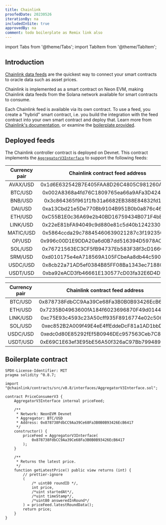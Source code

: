 ```yaml
---
title: Chainlink
proofedDate: 20230526
iterationBy: na
includedInSite: true
approvedBy: na
comment: todo boilerplate as Remix link also
---
```


import Tabs from '@theme/Tabs';
import TabItem from '@theme/TabItem';

## Introduction

[Chainlink data feeds](https://data.chain.link/) are the quickest way to connect your smart contracts to oracle data such as asset prices. 

Chainlink is implemented as a smart contract on Neon EVM, making Chainlink data feeds from the Solana network available for smart contracts to consume. 

Each Chainlink feed is available via its own contract. To use a feed, you create a "hybrid" smart contract, i.e. you build the integration with the feed contract into your own smart contract and deploy that. Learn more from [Chainlink's documentation](https://docs.chain.link/data-feeds/solana), or examine the [boilerplate provided](#boilerplate-contract).


## Deployed feeds

The Chainlink controller contract is deployed on Devnet. This contract implements the [`AggregatorV3Interface`](https://docs.chain.link/docs/price-feeds-api-reference/#aggregatorv3interface) to support the following feeds:

<Tabs>

  <TabItem value="Mainnet" label="Mainnet">

|Currency pair|Chainlink contract feed address|
|:----:|:-----:|
|AVAX/USD|0x1d6E632542B7E405FAA8D26C4805C981260A9e70|
|BTC/USD|0x002A8368a4fd76C1809765ea66a9AFa3D424d8e0|
|BNB/USD|0x3c864365f961f1fb31a6682EB388E84832fd159C|
|DAI/USD|0xa13Cbd21e5De770Bb9104B951B0b0a876c46ef85|
|ETH/USD|0xC55B1E0c36A69e2b40BD16759434B071F4bBe8df|
|LINK/USD|0x22eE81bFA94049c9d880e81c5d40b12423307DFb|
|MATIC/USD|0x5864ccda29c78845460639021287c3f192350816|
|OP/USD|0x996c00D1E9DDA20a6d0B7dd516394D5978AC0B92|
|SOL/USD|0x76721563EC3CF5fB94737Eb583F38f3cD166C7Bb|
|SRM/USD|0xd010175e4eA718569A105FCbeAa8db44c590730E|
|USDC/USD|0x8cb22a71AD5ef0384B85FF08Ba1343ec71880C35|
|USDT/USD|0xba92eACD3fb46661E130577cD03fa32E6D4D757a|


</TabItem>
  <TabItem value="Devnet" label="Devnet" default> 

|Currency pair|Chainlink contract feed address|
|:----:|:-----:|
|BTC/USD|0x878738FdbCC9Aa39Ce68Fa3B0B0B93426EcB6417|
|ETH/USD|0x7235B04963600fA184f6023696870F49d014416d|
|LINK/USD|0xc75E93c4593c23A50cff935F8916774e02c506C7|
|SOL/USD|0xec852B2A009f49E4eE4ffEddeDcF81a1AD1bbD6d|
|USDC/USD|0xedc0d80E85292fEf5B0946DEc957563Ceb7C8e6c|
|USDT/USD|0xE69C1E63ef3E95bE56A50f326aC97Bb7994890aD|

  </TabItem>
</Tabs>

## Boilerplate contract

```Solidity
SPDX-License-Identifier: MIT
pragma solidity ^0.8.7;

import "@chainlink/contracts/src/v0.8/interfaces/AggregatorV3Interface.sol";

contract PriceConsumerV3 {
    AggregatorV3Interface internal priceFeed;

    /**
     * Network: NeonEVM Devnet
     * Aggregator: BTC/USD
     * Address: 0x878738FdbCC9Aa39Ce68Fa3B0B0B93426EcB6417
     */
    constructor() {
        priceFeed = AggregatorV3Interface(
            0x878738FdbCC9Aa39Ce68Fa3B0B0B93426EcB6417
        );
    }

    /**
     * Returns the latest price.
     */
    function getLatestPrice() public view returns (int) {
        // prettier-ignore
        (
            /* uint80 roundID */,
            int price,
            /*uint startedAt*/,
            /*uint timeStamp*/,
            /*uint80 answeredInRound*/
        ) = priceFeed.latestRoundData();
        return price;
    }
}
```

<!-- 
The following is advice on deploying the Chainlink contract NOT deploying a hybrid contract setup to consume chainlink feeds. This may be of use to NLabs devs, but is not end-user material:

## How to Use

You can learn more from the [hoodieshq/chainlink-neon](https://github.com/hoodieshq/chainlink-neon) repo.

Once deployed, the contract implements [`AggregatorV3Interface`](https://docs.chain.link/docs/price-feeds-api-reference/#aggregatorv3interface) in accordance with the best practices of the Chainlink Data Feeds
usage. Follow the official Chainlink documentation to get the [latest](https://docs.chain.link/docs/get-the-latest-price/) or [historical](https://docs.chain.link/docs/historical-price-data/) prices from the data feeds.

Below is an example

```js
// Consuming data example using JavaScript

// Input is expected to be passed via environment variables for the sake of brevity
// `ORACLE_ADDRESS` – deployed address of the contract
// `ROUND` – identifier of the round.

const Web3 = require("web3");
const fs = require("fs");

const web3 = new Web3(new Web3.providers.HttpProvider("https://proxy.devnet.neonlabs.org/solana"));
const aggregatorV3InterfaceABI = JSON.parse(fs.readFileSync("./AggregatorV3Interface.json"));

const contract = new web3.eth.Contract(aggregatorV3InterfaceABI, process.env.ORACLE_ADDRESS)

contract.methods.version().call().then((version) => { console.log("version:", version) })
contract.methods.description().call().then((description) => { console.log("description:", description) })
contract.methods.decimals().call().then((decimals) => { console.log("decimals:", decimals) })
contract.methods.latestRoundData().call().then(({ roundId, answer, startedAt, updatedAt, answeredInRound }) => {
  console.log("latestRoundData:", { roundId, answer, startedAt, updatedAt, answeredInRound })
})

contract.methods.getRoundData(process.env.ROUND).call()
  .then(({ roundId, answer, startedAt, updatedAt, answeredInRound }) => {
  console.log("getRoundData:", { roundId, answer, startedAt, updatedAt, answeredInRound })
  })
  .catch(console.log)
```

### How to Deploy

1. Create a `.secret` file with a mnemonic passphrase of the account you want to deploy the oracle contract from.
2. Edit `truffle-config.js` to set the Neon EVM network you want to deploy to. Neon EVM devnet is already available there as `devnet`.
3. Choose [Chainlink Data Feed address](https://docs.chain.link/docs/solana/data-feeds-solana/) on the corresponding Solana network from [devnet](https://docs.chain.link/docs/solana/data-feeds-solana/#Solana%20Devnet) or [mainnet](https://docs.chain.link/docs/solana/data-feeds-solana/#Solana%20Mainnet)
4. Convert the address from Solana format (base58 encoded) to 32 bytes hex. You can use [online CyberChef converter](https://gchq.github.io/CyberChef/#recipe=From_Base58('123456789ABCDEFGHJKLMNPQRSTUVWXYZabcdefghijkmnopqrstuvwxyz',true)To_Hex('None',0)).
5. Deploy the contract using

```sh
$ FEED_ADDRESS=<address> truffle migrate --network <network>
```
 -->